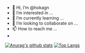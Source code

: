 - 👋 Hi, I’m @hokagn
- 👀 I’m interested in ...
- 🌱 I’m currently learning ...
- 💞️ I’m looking to collaborate on ...
- 📫 How to reach me ...
- 
[![Anurag's github stats](https://github-readme-stats.vercel.app/api?username=hokagn&title_color=b3b3b3&bg_color=000000&text_color=db691d&hide_border=true&show_icons=true&icon_color=b3b3b3&border_radius=5)](https://github.com/anuraghazra/github-readme-stats)
[![Top Langs](https://github-readme-stats.vercel.app/api/top-langs/?username=hokagn&layout=compact&title_color=b3b3b3&bg_color=000000&text_color=db691d&hide_border=true&show_icons=true&icon_color=404040&border_radius=5)](https://github.com/anuraghazra/github-readme-stats)
